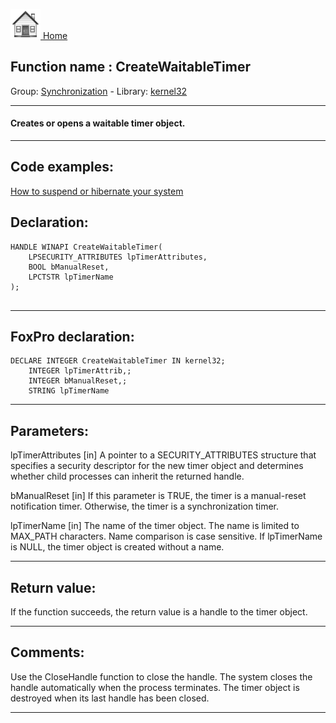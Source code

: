 [<img src="../../images/home.png"> Home ](https://github.com/VFPX/Win32API)  

## Function name : CreateWaitableTimer
Group: [Synchronization](../../functions_group.md#Synchronization)  -  Library: [kernel32](../../../libraries.md#kernel32)  
***  


#### Creates or opens a waitable timer object.
***  


## Code examples:
[How to suspend or hibernate your system](../../samples/sample_395.md)  

## Declaration:
```foxpro  
HANDLE WINAPI CreateWaitableTimer(
	LPSECURITY_ATTRIBUTES lpTimerAttributes,
	BOOL bManualReset,
	LPCTSTR lpTimerName
);
  
```  
***  


## FoxPro declaration:
```foxpro  
DECLARE INTEGER CreateWaitableTimer IN kernel32;
	INTEGER lpTimerAttrib,;
	INTEGER bManualReset,;
	STRING lpTimerName  
```  
***  


## Parameters:
lpTimerAttributes 
[in] A pointer to a SECURITY_ATTRIBUTES structure that specifies a security descriptor for the new timer object and determines whether child processes can inherit the returned handle. 

bManualReset 
[in] If this parameter is TRUE, the timer is a manual-reset notification timer. Otherwise, the timer is a synchronization timer. 

lpTimerName 
[in] The name of the timer object. The name is limited to MAX_PATH characters. Name comparison is case sensitive. If lpTimerName is NULL, the timer object is created without a name.
  
***  


## Return value:
If the function succeeds, the return value is a handle to the timer object.  
***  


## Comments:
Use the CloseHandle function to close the handle. The system closes the handle automatically when the process terminates. The timer object is destroyed when its last handle has been closed.  
  
***  

